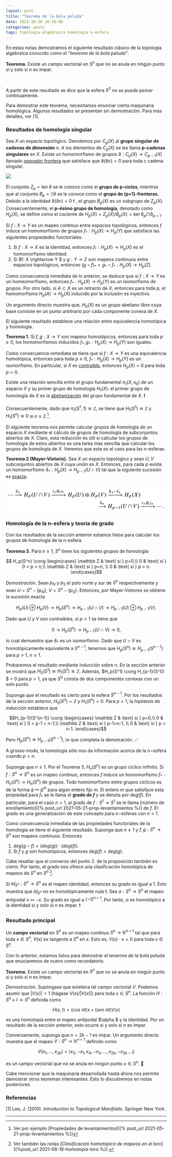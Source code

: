 ```yaml
---
layout: post
title: "Teorema de la bola peluda"
date: 2021-10-20 20:10:00
categories: posts
tags: topología-algebraica homología n-esfera
---
```


En estas notas demostramos el siguiente resultado clásico de la topología algebraica conocido como el *"teorema de la bola peluda"*. 

**Teorema.** Existe un campo vectorial en $S^n$ que no se anula en ningún punto si y solo si $n$ es impar.

<img src="https://upload.wikimedia.org/wikipedia/commons/1/14/Hairy_ball_one_pole.jpg" style="zoom:15%;" />

A partir de este resultado se dice que la esfera $S^2$ *no se puede peinar* continuamente.

Para demostrar este teorema, necesitamos enunciar cierta maquinaria homológica. Algunos resultados se presentan sin demostración. Para más detalles, ver [1]. 

### Resultados de homología singular

Sea $X$ un espacio topológico. Denotemos por $C_p(X)$ al **grupo** **singular de cadenas de dimensión** $n$. A los elementos de $C_p(X)$ se les llama **p-cadenas singulares** en $X$. Existe un homomorfismo de grupos $\partial: C_p(X) \rightarrow C_{p-1}(X)$ llamado [operador frontera](https://en.wikipedia.org/wiki/Singular_homology#Singular_chain_complex) que satisface que $\partial (\partial c) = 0$ para toda c cadena singular. 

![](https://upload.wikimedia.org/wikipedia/commons/d/d1/Simplicial_homology_-_exactness_of_boundary_maps.svg)

El conjunto $Z_p = \ker \partial$ se le conoce como el **grupo de p-ciclos**, mientras que al conjunto $B_p = \Im \partial$ se le conoce como el **grupo de (p+1)-fronteras.** Debido a la identidad $\partial(\partial c) = 0$  :exclamation: , el grupo $B_p(X)$ es un subgrupo de $Z_p(X)$.  Consecuentemente,  el **p-ésimo grupo de homología**, denotado como $H_p(X)$, se define como el cociente de $H_p(X) = Z_p(X) / B_p(X) = \ker \partial_p / \Im \partial_{p+1}$.

Si $f: X \rightarrow Y$ es un mapeo continuo entre espacios topológicos, entonces $f$ induce un homomorfismo de grupos $f_\ast: H_p(X) \rightarrow H_p(Y)$ que satisface las siguientes propiedades functoriales:

1. Si $f: X \rightarrow X$ es la identidad, entonces $f_\ast: H_p(X) \rightarrow H_p(X)$ es el homomorfismo identidad. 
2. Si $f: X \rightarrow Y $ y $g: Y \rightarrow Z$ son mapeos continuos entre espacios topológicos, entonces $(g \circ f)_\ast = g_\ast \circ f_\ast: H_p(X) \rightarrow H_p(Z)$.

Como consecuencia inmediata de lo anterior, se deduce que si $f: X \rightarrow Y$ es un homeomorfismo, entonces $f_\ast: H_p(X) \rightarrow H_p(Y)$ es un isomorfismo de grupos. Por otro lado, si $A \subset X$ es un retracto de $X$, entonces para toda $p$, el homomorfismo $H_p(A) \rightarrow H_p(X)$ inducido por la inclusión es inyectivo.

Un argumento directo muestra que, $H_0(X)$ es un grupo abeliano libre cuya base consiste  en un punto arbitrario por cada componente conexa de $X$. 

El siguiente resultado establece una relación entre equivalencia homotópica y homología. 

**Teorema 1.** Si $f, g: X \rightarrow Y$ son mapeos homotópicos, entonces para toda $p \geq 0$, los homomorfismos inducidos $f_\ast, g_\ast: H_p(X) \rightarrow H_p(Y)$ son iguales. 

Como consecuencia inmediata se tiene que si $f: X \rightarrow Y$ es una equivalencia homotópica, entonces para toda $p\geq 0$, $f_\ast: H_p(X) \rightarrow H_p(Y)$ es un isomorfismo. En particular, si $X$ es [contraible](https://en.wikipedia.org/wiki/Contractible_space), entonces $H_p(X) = 0$ para toda $p > 0$.

Existe una relación sencilla entre el grupo fundamental $\pi_1(X, x_0)$  de un espacio $X$ y su primer grupo de homología $H_1(X)$: el primer grupo de homología de $X$ es la [abelianización](https://en.wikipedia.org/wiki/Commutator_subgroup#Abelianization) del grupo fundamental de $X$. :exclamation:

Consecuentemente, dado que $\pi_1(S^1, 1) \cong \mathbb Z$, se tiene que $H_1(S^1) \cong \mathbb Z$ y $H_1(S^n) \cong 0$ si $n \geq 2$ [^1]. 

El siguiente teorema nos permite calcular grupos de homología de un espacio $X$ mediante el cálculo de grupos de homología de subconjuntos abiertos de $X$. Claro, esta reducción es útil si calcular los grupos de homología de estos abiertos es una tarea más sencilla que calcular los grupos de homología de $X$. Veremos que este es el caso para las n-esferas.

**Teorema 2 (Mayer-Vietoris).** Sea $X$ un espacio topológico y sean $U, V$ subconjuntos abiertos de $X$ cuya unión es $X$. Entonces, para cada $p$  existe un homomorfismo $\partial_\ast: H_p(X) \rightarrow H_{p-1}(U \cap V)$ tal que la siguiente sucesión es [exacta](https://en.wikipedia.org/wiki/Exact_sequence):

![](/assets/images/mayer-vietoris.png)



### Homología de la n-esfera y teoría de grado

Con los resultados de la sección anterior estamos listos para calcular los grupos de homología de la n-esfera. 

**Teorema 3.** Para $n \geq 1$,  $S^n$ tiene los siguientes grupos de homología:

$$ H_p(S^n) \cong \begin{cases} \mathbb Z & \text{ si } p=0,\\ 0 & \text{ si } 0 < p < n,\\ \mathbb Z & \text{ si } p=n, \\ 0 & \text{ si } p > n. \end{cases}$$

*Demostración.* Sean $p_N$ y $p_S$ el polo norte y sur de $S^n$ respectivamente y sean $U = S^n - \{p_N\}$, $V = S^n - \{p_S\}$. Entonces, por Mayer-Vietores se obtiene la sucesión exacta

$$H_p(U) \oplus H_p(V) \rightarrow H_p(S^n) \rightarrow H_{p-1}(U\cap V) \rightarrow H_{p-1}(U) \oplus H_{p-1}(V).$$ 

Dado que $U$ y $V$ son contraibles, si $p > 1$ se tiene que 

$$ 0 \rightarrow H_p(S^n) \rightarrow H_{p-1}(U \cap V) \rightarrow 0,$$

lo cual demuestra que $\partial_\ast$ es un isomorfismo. Dado que $U \cap V$ es homotópicamente equivalente a $S^{n-1}$, tenemos que $H_p(S^n) \cong H_{p-1}(S^{n-1})$ para $p>1$, $n \geq 1$.

Probaremos el resultado mediante inducción sobre $n$. En la sección anterior se mostró que $H_0(S^1) \cong H_1(S^1) \cong \mathbb{Z}$. Además,  $H_p(S^1) \cong H_{p-1}(S^0) $ = 0 para $p > 1$, ya que $S^0$ consta de dos componentes conexas con un solo punto.

Suponga que el resultado es cierto para la esfera $S^{n-1}$. Por los resultados de la sección anterior, $H_0(S^n) = \mathbb Z$ y $H_1(S^n) = 0$. Para $p > 1$, la hipótesis de inducción establece que

 $$H_{p-1}(S^{n-1}) \cong \begin{cases} \mathbb Z & \text{ si } p=0,\\ 0 & \text{ si } 0 < p-1 < n-1,\\ \mathbb Z & \text{ si } p-1=n-1, \\ 0 & \text{ si } p > n-1. \end{cases}$$

Pero $H_p(S^n) \cong H_{p-1}(S^{n-1})$, lo que completa la demotración. :white_check_mark:

A grosso modo, la homología sólo nos da información acerca de la $n-$esfera cuando $p = n$. 

Suponga que $n \geq 1$. Por el Teorema 3, $H_n(S^n)$ es un grupo cíclico infinito. Si $f: S^n \rightarrow S^n$ es un mapeo continuo, entonces $f$ induce un homomorfismo $f_\ast: H_n(S^n) \rightarrow H_n(S^n)$ de grupos. Todo homomorfismo entre grupos cíclicos es de la forma $g \mapsto g^m$ para algún entero fijo $m$. El entero $m$ que satisface esta propiedad para $f_\ast$ se le llama el **grado de $f$** y se denota por $deg(f).$ En particular, para el caso $n=1$, al grado de $f: S^1 \rightarrow S^1$ se le llama [número de enrollamiento]({% post_url 2021-05-21-prop-levantamientos %}) de $f$. El grado es una generalización de este concepto para $n-$esferas con $n > 1$.

Como consecuencia inmediata de las propiedades functoriales de la homología se tiene el siguiente resultado. Suponga que $n\geq1$ y $f,g : S^n \rightarrow S^n$ son mapeos continuos. Entonces 

1. $deg(g \circ f) = (deg(g)) \cdot (deg(f))$.
2. Si $f$ y $g$ son homotópicos, entonces $deg(f) = deg(g)$.

Cabe resaltar que el converso del punto 2. de la proposición también es cierto. Por tanto, el grado nos ofrece una clasificación homotópica de mapeos de $S^n$ en $S^n$ [^2].

Si $Id_{S^n}: S^n \rightarrow S^n$ es el mapeo identidad, entonces su grado es igual a $1$. Esto muestra que $Id_{S^n}$ no es homotópicamente nula :exclamation:.   Sea $\alpha: S^n \rightarrow S^n$ el mapeo antipodal $x \mapsto -x$. Su grado es igual a $(-1)^{n+1}$. Por tanto, $\alpha$ es homotópico a la identidad si y solo si $n$ es impar. :exclamation:

### Resultado principal

Un **campo vectorial** en $S^n$ es un mapeo continuo $S^n \rightarrow \mathbb R^{n+1}$ tal que para toda $x \in S^n$, $V(x)$ es tangente a $S^n$ en $x$. Esto es, $V(x) \cdot x = 0$ para toda $x \in S^n$. 

Con lo anterior, estamos listos para demostrar el *teoerma de la bola peluda* que enuciaremos de nuevo como recordatorio.

**Teorema.** Existe un campo vectorial en $S^n$ que no se anula en ningún punto si y solo si $n$ es impar.

*Demostración.* Supóngase que existiera tal campo vectorial $V$. Podemos asumir que $\lvert V(x) \rvert = 1$  (hágase $V(x) / \lvert V(x) \rvert$) para toda $x \in S^n$. La función $H: S^n \times I \rightarrow S^n$ definida como 

$$ H(x, t) = (cos \ \pi t)x + (sen \ \pi t) V(x) $$

es una homotopía entre el mapeo antipodal $\alpha $ y la identidad. Por un resultado de la sección anterior, esto ocurre si y solo si $n$ es impar. 

Conversamente, suponga que $n = 2k-1$ es impar. Un argumento directo muestra que el mapeo $V: S^n \rightarrow \mathbb R^{n+1}$ definido como 

$$ V(x_1, \ldots, x_{2k}) = (x_2, -x_1, x_4, -x_3, \ldots, x_{2k}, -x_{2k-1})$$ 

es un campo vectorial que no se anula en ningún punto $x \in S^n$. :metal:

Cabe mencionar que la maquinaria desarrollada hasta ahora nos permite demostrar otros teoremas interesantes. Esto lo discutiremos en notas posteriores.

### Referencias

[1] Lee, J. (2010). *Introduction to Topological Manifolds*. Springer New York.

[^1]: Ver por ejemplo [Propiedades de levantamientos]({% post_url 2021-05-21-prop-levantamientos %})
[^2]:  Ver también las notas [*Clasificación homotópica de mapeos en el toro*]({%post_url 2021-06-18-homotopia-toro %}). 

---

